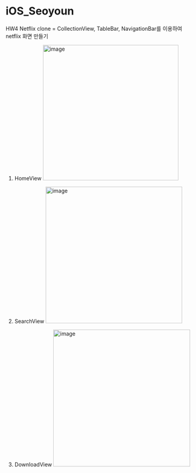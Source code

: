# iOS_Seoyoun

HW4
Netflix clone
= CollectionView, TableBar, NavigationBar를 이용하여 netflix 화면 만들기

1. HomeView
   <img width="359" alt="image" src="https://github.com/2nd-PARD-iOS-PART/iOS_Seoyoun/assets/143502059/50d0e3c9-e64e-4da7-9a6b-47560f1f72c7">

2. SearchView
   <img width="362" alt="image" src="https://github.com/2nd-PARD-iOS-PART/iOS_Seoyoun/assets/143502059/7924e469-1a54-4136-b2c0-3ce0d90c1cd4">

3. DownloadView
   <img width="363" alt="image" src="https://github.com/2nd-PARD-iOS-PART/iOS_Seoyoun/assets/143502059/013bfd1b-b0d3-45f4-b548-0d35038349c0">
 
